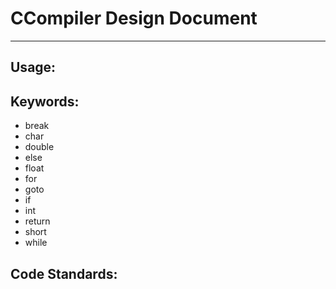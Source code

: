# CCompiler Design Document
------------------------------------
## Usage:

## Keywords:
* break
* char
* double
* else
* float
* for
* goto
* if
* int
* return
* short
* while

## Code Standards:
